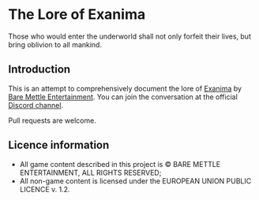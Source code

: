 # The Lore of Exanima

Those who would enter the underworld shall not only forfeit their lives, but bring oblivion to all mankind.

## Introduction

This is an attempt to comprehensively document the lore of [Exanima](https://www.baremettle.com/games/) by [Bare Mettle Entertainment](https://www.baremettle.com/). You can join the conversation at the official [Discord channel](https://discord.gg/RP6ueCf).

Pull requests are welcome.

## Licence information

* All game content described in this project is © BARE METTLE ENTERTAINMENT, ALL RIGHTS RESERVED;
* All non-game content is licensed under the EUROPEAN UNION PUBLIC LICENCE v. 1.2.
